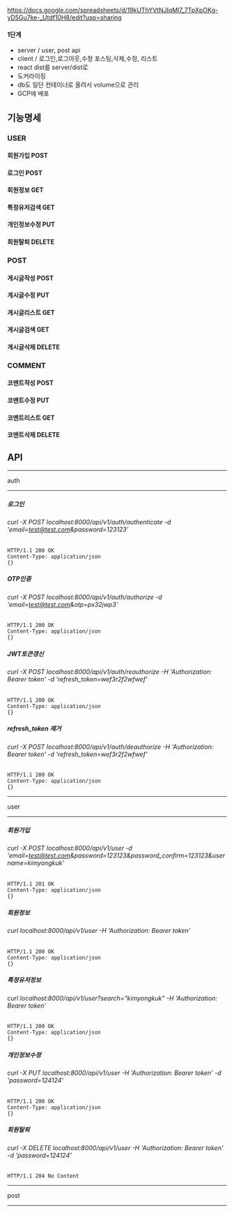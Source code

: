 https://docs.google.com/spreadsheets/d/19kUThYVtNJIqMl7_7TpXpOKg-yD5Gu7ke-_Utdf10H8/edit?usp=sharing

#### 1단계

- server / user, post api
- client / 로그인,로그아웃,수정 포스팅,삭제,수정, 리스트
- react dist를 server/dist로
- 도커라이징
- db도 일단 컨테이너로 올려서 volume으로 관리
- GCP에 배포

## 기능명세

### USER

#### 회원가입 POST

#### 로그인 POST

#### 회원정보 GET

#### 특정유저검색 GET

#### 개인정보수정 PUT

#### 회원탈퇴 DELETE

### POST

#### 게시글작성 POST

#### 게시글수정 PUT

#### 게시글리스트 GET

#### 게시글검색 GET

#### 게시글삭제 DELETE

### COMMENT

#### 코멘트작성 POST

#### 코멘트수정 PUT

#### 코멘트리스트 GET

#### 코멘트삭제 DELETE

## API

---

auth

---

##### 로그인

###### curl -X POST localhost:8000/api/v1/auth/authenticate -d 'email=test@test.com&password=123123'

```
HTTP/1.1 200 OK
Content-Type: application/json
{}
```

##### OTP인증

###### curl -X POST localhost:8000/api/v1/auth/authorize -d 'email=test@test.com&otp=px32jwp3'

```
HTTP/1.1 200 OK
Content-Type: application/json
{}
```

##### JWT토큰갱신

###### curl -X POST localhost:8000/api/v1/auth/reauthorize -H 'Authorization: Bearer token' -d 'refresh_token=wef3r2f2wfwef'

```
HTTP/1.1 200 OK
Content-Type: application/json
{}
```

##### refresh_token 제거

###### curl -X POST localhost:8000/api/v1/auth/deauthorize -H 'Authorization: Bearer token' -d 'refresh_token=wef3r2f2wfwef'

```
HTTP/1.1 200 OK
Content-Type: application/json
{}
```

---

user

---

##### 회원가입

###### curl -X POST localhost:8000/api/v1/user -d 'email=test@test.com&password=123123&password_confirm=123123&username=kimyongkuk'

```
HTTP/1.1 201 OK
Content-Type: application/json
{}
```

##### 회원정보

###### curl localhost:8000/api/v1/user -H 'Authorization: Bearer token'

```
HTTP/1.1 200 OK
Content-Type: application/json
{}
```

##### 특정유저정보

###### curl localhost:8000/api/v1/user?search="kimyongkuk" -H 'Authorization: Bearer token'

```
HTTP/1.1 200 OK
Content-Type: application/json
{}
```

##### 개인정보수정

###### curl -X PUT localhost:8000/api/v1/user -H 'Authorization: Bearer token' -d 'password=124124'

```
HTTP/1.1 200 OK
Content-Type: application/json
{}
```

##### 회원탈퇴

###### curl -X DELETE localhost:8000/api/v1/user -H 'Authorization: Bearer token' -d 'password=124124'

```
HTTP/1.1 204 No Content
```

---

post

---
